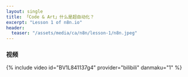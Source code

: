 ```yaml
---
layout: single
title: 「Code & Art」什么是超自动化？
excerpt: "Lesson 1 of n8n.io"
header:
  teaser: "/assets/media/ca/n8n/lesson-1/n8n.jpeg"
---
```


### 视频

{% include video id="BV1L841137g4" provider="bilibili" danmaku="1" %}
